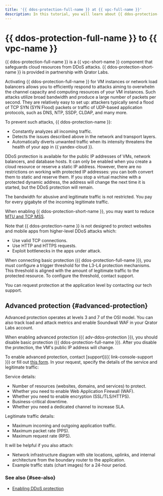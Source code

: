 ```yaml
---
title: '{{ ddos-protection-full-name }} at {{ vpc-full-name }}'
description: In this tutorial, you will learn about {{ ddos-protection-name }} and extended protection.
---
```


# {{ ddos-protection-full-name }} to {{ vpc-name }}


{{ ddos-protection-full-name }} is a {{ vpc-short-name }} component that safeguards cloud resources from DDoS attacks. {{ ddos-protection-short-name }} is provided in partnership with Qrator Labs.

Activating {{ ddos-protection-full-name }} for VM instances or network load balancers allows you to efficiently respond to attacks aiming to overwhelm the channel capacity and computing resources of your VM instances. Such attacks utilize broad bandwidth and produce a large number of packets per second. They are relatively easy to set up: attackers typically send a flood of TCP SYN (SYN Flood) packets or traffic of UDP-based application protocols, such as DNS, NTP, SSDP, CLDAP, and many more.

To prevent such attacks, {{ ddos-protection-name }}:

* Constantly analyzes all incoming traffic.
* Detects the issues described above in the network and transport layers.
* Automatically diverts unwanted traffic when its intensity threatens the health of your app in {{ yandex-cloud }}.

DDoS protection is available for the public IP addresses of VMs, network balancers, and database hosts. It can only be enabled when you create a cloud resource or reserve a static IP address. However, there are no restrictions on working with protected IP addresses: you can both convert them to static and reserve them. If you stop a virtual machine with a protected dynamic address, the address will change the next time it is started, but the DDoS protection will remain.

The bandwidth for abusive and legitimate traffic is not restricted. You pay for every gigabyte of the incoming legitimate traffic.

When enabling {{ ddos-protection-short-name }}, you may want to reduce [MTU and TCP MSS](../concepts/mtu-mss.md).

Note that {{ ddos-protection-name }} is not designed to protect websites and mobile apps from higher-level DDoS attacks which:

* Use valid TCP connections.
* Use HTTP and HTTPS requests.
* Exploit bottlenecks in the apps under attack.

When connecting basic protection ({{ ddos-protection-full-name }}), you must configure a trigger threshold for the L3-L4 protection mechanisms. This threshold is aligned with the amount of legitimate traffic to the protected resource. To configure the threshold, contact support.

You can request protection at the application level by contacting our tech support.


## Advanced protection {#advanced-protection}

Advanced protection operates at levels 3 and 7 of the OSI model. You can also track load and attack metrics and enable Soundwall WAF in your Qrator Labs account.

When enabling advanced protection ({{ adv-ddos-protection }}), you should disable basic protection ({{ ddos-protection-full-name }}). After you disable the protection, the VM's public IP address will change.

To enable advanced protection, contact [support]({{ link-console-support }}) or fill out [this form](/services/ddos-protection#contact-form). In your request, specify the details of the service and legitimate traffic:

Service details:

* Number of resources (websites, domains, and services) to protect.
* Whether you need to enable Web Application Firewall (WAF).
* Whether you need to enable encryption (SSL/TLS/HTTPS).
* Business-critical downtime.
* Whether you need a dedicated channel to increase SLA.

Legitimate traffic details:

* Maximum incoming and outgoing application traffic.
* Maximum packet rate (PPS).
* Maximum request rate (RPS).

It will be helpful if you also attach:

* Network infrastructure diagram with site locations, uplinks, and internal architecture from the boundary router to the application.
* Example traffic stats (chart images) for a 24-hour period.


### See also {#see-also}

* [Enabling DDoS protection](../operations/enable-ddos-protection.md)
